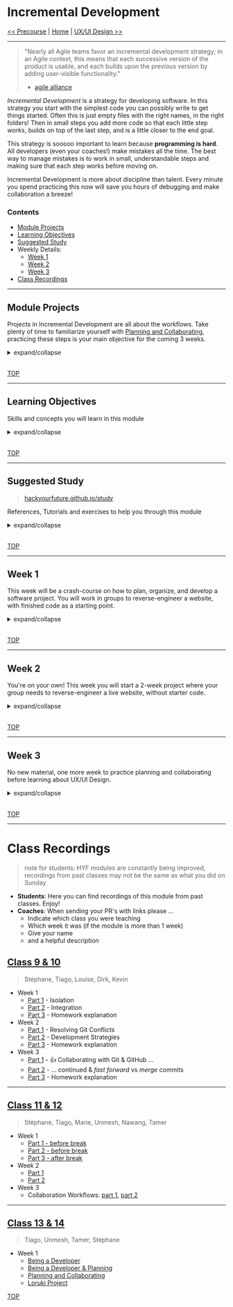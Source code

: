 # Incremental Development

[<< Precourse](https://github.com/hackyourfuturebelgium/precourse) | [Home](https://home.hackyourfuture.be) | [UX/UI Design >>](https://github.com/hackyourfuturebelgium/ux-ui-design)

---

> "Nearly all Agile teams favor an incremental development strategy;
> in an Agile context, this means that each successive version of the product is usable,
> and each builds upon the previous version by adding user-visible functionality."
>
> - [agile alliance](https://www.agilealliance.org/glossary/incremental-development)

_Incremental Development_ is a strategy for developing software. In this strategy you start with the simplest code you can possibly write to get things started. Often this is just empty files with the right names, in the right folders! Then in small steps you add more code so that each little step _works_, builds on top of the last step, and is a little closer to the end goal.

This strategy is sooooo important to learn because **programming is hard**. All developers (even your coaches!) make mistakes all the time. The best way to manage mistakes is to work in small, understandable steps and making sure that each step works before moving on.

Incremental Development is more about discipline than talent. Every minute you spend practicing this now will save you hours of debugging and make collaboration a breeze!

### Contents

- [Module Projects](#module-projects)
- [Learning Objectives](#learning-objectives)
- [Suggested Study](#suggested-study)
- Weekly Details:
  - [Week 1](#week-1)
  - [Week 2](#week-2)
  - [Week 3](#week-3)
- [Class Recordings](#class-recordings)

---

## Module Projects

Projects in Incremental Development are all about the workflows. Take plenty of time to familiarize yourself with [Planning and Collaborating](./planning-and-collaborating), practicing these steps is your main objective for the coming 3 weeks.

<details>
<summary>expand/collapse</summary>
<br>

In the first weeks it's likely that you'll spend as much time figuring out how to plan and work with Git/GitHub as you will spend writing code. _This is totally normal and OK!_ Working like a developer takes time and practice to get good at, and at this point in your learning it's even more important than mastering HTML & CSS!

So on days when you find yourself spending a couple hours struggling with branches, trying to push your homework or create an issue, remind yourself that it's all time well spent. Mastering these skills _now_ will free your time _later_ to focus on studying the more interesting and challenging skills in this course.

Developing a working web site is not enough! You will be expected to submit a development strategy and complete repository, cleanly developed with one branch per step. The goal of these projects is to practice planning and building clean projects in a structured way. The goal of these projects _is not_ to build the fanciest most beautiful website, to use all the latest CSS tricks, or to use cool libraries.

Here's a short list of do's and don'ts that can help you stay on track:

### Do

- ... ask for help early and often
- ... pay as much attention to your branches & repository as your code
- ... be very careful about your CSS classes, selectors and id's
- ... properly format your code
- ... find the simplest solution to each task in your projects

### Don't

- ... think that your site can be pretty enough to make up for messy code
- ... make any steps of your project do less _or more_ than is described in the strategy
- ... move on to the next step before the previous one is finished

</details>
<br>

[TOP](#incremental-development)

---

## Learning Objectives

Skills and concepts you will learn in this module

<details>
<summary>expand/collapse</summary>

### Incremental Development

- Breaking large web-sites into small, manageable tasks
- Sharing tasks between group members

### Git

- Pulling & pushing specific branches
- Atomic commits with meaningful messages
- Branching and merging

### GitHub

- Using Pull Requests for code review
- Using Project Boards to track projects
- Using Issues to organize and discuss tasks

### Command Line Interface

- Navigating directories: `cd`, `ls`, `pwd`
- Creating & removing files and directories

### Visual Studio Code

- Using plugins for efficient development
- Using linters & code formatters (plugins)
- Using the integrated terminal

### DOM: Basic Life-cycle

1. **Source Code**: HTML & CSS files you edit in VSC
1. **Document Object Model**: What you see in the DevTools inspector
1. **Rendered Page**: What you see in the main browser window

### Browser DevTools

- Finding the source for a website
- Inspecting a specific DOM Element
- Replicating styles and layout

### HTML & CSS

- Use clear and consistent code formatting
- Meaningful names for classes & id's
- Correct usage of CSS selectors
- Responsive, mobile first development
- Accessible Rich Internet Applications (ARIA)

</details>
<br>

[TOP](#incremental-development)

---

## Suggested Study

> [hackyourfuture.github.io/study](https://hackyourfuture.github.io/study)

References, Tutorials and exercises to help you through this module

<details>
<summary>expand/collapse</summary>
<br>

> https://htmlpreview.github.io/ - see a live demo of any branch

### Incremental Development

- [What is this?](https://www.youtube.com/watch?v=GzzkpAOxHXs)
- [Agile Development by Cartoon](https://www.youtube.com/watch?v=Z9QbYZh1YXY&list=PLBUu5aGDLKnbeEx8U-5r436bw6p9wv1rS)
- [Atlassian](https://www.atlassian.com/team-playbook/plays), [Team Playbook](https://www.atlassian.com/team-playbook/plays)
- [Splitting User Stories](https://www.youtube.com/watch?v=EDT0HMtDwYI)
- [Three key parts](https://www.youtube.com/watch?v=ctFzjMygaRo)

### Git & GitHub

- [learngitbranching](https://learngitbranching.js.org)
- [git & github for poets](https://www.youtube.com/watch?v=BCQHnlnPusY&list=PLRqwX-V7Uu6ZF9C0YMKuns9sLDzK6zoiV)
- lab.github.com:
  - [First Day on GitHub](https://lab.github.com/githubtraining/first-day-on-github)
  - [First Week on GitHub](https://lab.github.com/githubtraining/first-week-on-github)
- [The Net Ninja](https://www.youtube.com/watch?v=QV0kVNvkMxc&list=PL4cUxeGkcC9goXbgTDQ0n_4TBzOO0ocPR&index=8)
- [git-it](https://github.com/jlord/git-it-electron/)
- [Understand how to use Atomic Commits](https://curiousprogrammer.io/blog/how-to-craft-your-changes-into-small-atomic-commits-using-git)

### Command Line Interface

- [Jesse Showalter](https://www.youtube.com/watch?v=5XgBd6rjuDQ)
- CLI games:
  - [bashcrawl](https://gitlab.com/slackermedia/bashcrawl/) - clone & play
  - [Terminus](https://web.mit.edu/mprat/Public/web/Terminus/Web/main.html) - online
  - [iTerm](https://sr6033.github.io/lterm/) - online
- [A huge cheat sheet](https://gist.github.com/LeCoupa/122b12050f5fb267e75f)
- [study.hyf.be](https://study.hackyourfuture.be/cli)

### Writing READMEs

- [makeareadme.com](https://www.makeareadme.com/)
- [bulldogjob](https://bulldogjob.com/news/449-how-to-write-a-good-readme-for-your-github-project)
- [meakaakka](https://medium.com/@meakaakka/a-beginners-guide-to-writing-a-kickass-readme-7ac01da88ab3)

### DevTools and the DOM

- [How to inspect an element](https://www.lifewire.com/get-inspect-element-tool-for-browser-756549)
- [inspecting-the-dom](https://hackyourfuturebelgium.github.io/inspecting-the-dom/)
- [Modify the DOM. (does the source change?)](https://zapier.com/blog/inspect-element-tutorial/)

### HTML & CSS

- FCC, Responsive Web Design: [exercises](https://www.freecodecamp.org/learn), [video](https://www.youtube.com/watch?v=srvUrASNj0s)
- [mmtuts: HTML & CSS](https://www.youtube.com/watch?v=TKYsuU86-DQ&list=PL0eyrZgxdwhwNC5ppZo_dYGVjerQY3xYU)
- [CSS Games](https://study.hackyourfuture.be/html-css/css#games-to-learn-css)
- :egg: [html-css-git-exercises](https://github.com/hackyourfuturebelgium/html-css-git-exercises)
- :hatching_chick: [HTML-CSS-Practice-Problems](https://github.com/DevMountain/HTML-CSS-Practice-Problems)
- :hatched_chick: [css-exercises](https://github.com/dangodev/css-exercises)

### Collaborating on GitHub

- [Adding collaborators to a repository](https://www.youtube.com/watch?v=p49LRx3hYI8)
- [about code reviews](https://help.github.com/en/github/collaborating-with-issues-and-pull-requests/about-pull-request-reviews)
- [requesting a code review](https://help.github.com/en/github/collaborating-with-issues-and-pull-requests/requesting-a-pull-request-review)
- [Git Workflow for 2](https://github.com/hackyourfuturebelgium/git-workflow-workshop-for-two)
- [Pull Requests](https://www.youtube.com/watch?v=2M16faxEQsg)
- [Git & GitHub for Poets](https://www.youtube.com/watch?v=BCQHnlnPusY&list=PLRqwX-V7Uu6ZF9C0YMKuns9sLDzK6zoiV)
- The Net Ninja: [11](https://www.youtube.com/watch?v=MnUd31TvBoU&list=PL4cUxeGkcC9goXbgTDQ0n_4TBzOO0ocPR&index=11)
- linking PRs to Issues: [reference 1](https://help.github.com/en/github/managing-your-work-on-github/linking-a-pull-request-to-an-issue), [reference 2](https://help.github.com/articles/autolinked-references-and-urls/)
- [closing Issues using keywords](https://help.github.com/en/enterprise/2.16/user/github/managing-your-work-on-github/closing-issues-using-keywords)

### User Stories

- [User Stories](https://www.youtube.com/watch?v=apOvF9NVguA)
- Acceptance Criteria
  - [Yodiz](https://www.yodiz.com/blog/user-stories-acceptance-definition-and-criteria-in-agile-methodologies/)
  - [Zepel](https://zepel.io/agile/acceptance-criteria-for-user-stories/)
  - [Ruby Garage](https://rubygarage.org/blog/clear-acceptance-criteria-and-why-its-important)
  - [The Infinity Project](https://www.youtube.com/watch?v=KYS0ptJ4JWc)
- Setting Priorities
  - [Many Strategies](https://zapier.com/blog/how-to-prioritize)
  - The Priority Quadrant
    - [The Quadrant](https://www.youtube.com/watch?v=NGvsxPOmWuw)
    - [Problems with this method](https://www.linkedin.com/pulse/why-prioritization-impacteffort-doesnt-work-itamar-gilad)
  - Other Perspectives
    - [Alex Ponomarev](https://medium.com/swlh/prioritizing-user-stories-in-agile-projects-d1dd8dd79165)
    - [Michael Lant](https://michaellant.com/2010/05/21/how-to-easily-prioritize-your-agile-stories/)

</details>
<br>

[TOP](#incremental-development)

---

## Week 1

This week will be a crash-course on how to plan, organize, and develop a software project. You will work in groups to reverse-engineer a website, with finished code as a starting point.

<details>
<summary>expand/collapse</summary>

### Before Class

> Do you have any questions from last week? Add the `question` label to an issue in your class repo so your coaches know what to review!

[Planning and Collaborating](./planning-and-collaborating): This is important, take your time to understand it!

### During Class

In class you will get to know your coaches, discuss the Planning and Collaborating process, then get a start on this week's group project.

#### Before Break

1. Introductions from each coach
2. Q/A time about the secret lives of developers
3. A walk-through and discussion of [Planning and Collaborating](./planning-and-collaborating)

#### After Break

1. As a full class, take a look through the finished [loruki-website](./loruki-website) code and discuss how it might be broken into small tasks
2. Break into small groups and get set up for this week's group project. You should aim to have created your group's repository by the end of class.

### After Class

> group project

This week's project is to study the [**loruki-website** tutorial](https://github.com/bradtraversy/loruki-website) from Traversy Media. A working website is not enough! You are expected to create a group repository named `loruki-website`, as described in Planning and Collaborating. Your group is not expected to submit exactly the same code as Mr. Traversy. You are free to add features, remove features, or write your features differently than he did. His tutorial code is just a starting point.

This is a large project to finish in one week, it's ok if you don't finish all the code! What's most important is that you get used to the Planning and Collaborating workflows.

In the tutorial, Mr. Traversy deployes his website using Netlify. For your group project you can use GitHub Pages instead.

Here's a good way to approach the group project:

1. Before watching the tutorial video (aim to have this finished on Tuesday):
   - **Backlog**: Study the finished website as a group to come up with your backlog and priorities. You won't need to look at the actual code for this step, backlogs are all about what the user sees!
   - **Development Strategy**: Study the finished code as a group. What code did Mr. Traversy write for each step? how would you break that code into different tasks?
   - **Project Board**: Convert your Development Strategy into issues and a project board in your group repo.
2. While studying the tutorial individually, each group member can assign themselves tasks from the project board to practice the HTML & CSS they are learning in the tutorial.
3. After everyone has finished studying the tutorial you can already organize a group call to discuss what you learned and write your **Retrospective**. Your group does not need to have finished the project before doing the Retrospective.

### Issue Checklist

Copy-paste this checklist into a new project issue and move your issue to the project board, your issue should have:

- labels:`group`, `project`, `week-1`
- milestone: `incremental-development`

```md
- [ ] [repo](https://github.com/_/_) (with a complete README)
- [ ] [live demo](https://_.github.io/_) (GitHub Pages, not Netlify)
- [/planning](https://github.com/_/_/tree/master/planning)
  - [ ] communication plan
  - [ ] constraints
  - [ ] backlog
  - [ ] development strategy
  - [ ] retrospective
- [ ] [project board](https://github.com/_/_/projects/1)
```

</details>
<br>

[TOP](#incremental-development)

---

## Week 2

You're on your own! This week you will start a 2-week project where your group needs to reverse-engineer a live website, without starter code.

<details>
<summary>expand/collapse</summary>

### Before Class

> Do you have any questions from last week? Add the `question` label to an issue in your class repo so your coaches know what to review!

You and your group should come prepared to present your Retrospective. Each group will have ~5 minutes to share how the project went last week. Keep it short and clear!

Besides the Retrospectives, this Sunday will be all review and preparation for the week's project. Come ready with all sorts of questions!

### During Class

#### Before Break

1. Questions & review
2. Retrospective presentations, ~5 minutes per group
3. Coach-led discussion of challenges and Lessons Learned

#### After Break

1. Read over the hackyourfuture.be website as a full class
   - how would you break this into small steps?
   - which pieces are most important?
2. Break into small groups and prepare your repository for the group project

### After Class

> group project

Your group will have 2 weeks to reverse-engineer as much of hackyourfuture.be as possible. You're on your own! If your team has some different ideas for layout or design, go for it. The HYF site is just a starting point.

Starting with an empty repository your group will need to define a backlog with priorities, create a project board full of tasks, and get coding!

Pay special attention to:

- Using HTML5 Semantic Element
- Accessibility
- Responsive Design

### Issue Checklist

Copy-paste this checklist into a new project issue and move your issue to the project board, your issue should have:

- labels:`group`, `project`, `week-2`, `week-3`
- milestone: `incremental-development`

```md
- [ ] [repo](https://github.com/_/_) (with a complete README)
- [ ] [live demo](https://_.github.io/_) (GitHub Pages, not Netlify)
- [/planning](https://github.com/_/_/tree/master/planning)
  - [ ] communication plan
  - [ ] constraints
  - [ ] backlog
  - [ ] development strategy
  - [ ] retrospective
- [ ] [project board](https://github.com/_/_/projects/1)
- [ ] no JavaScript!
```

</details>
<br>

[TOP](#incremental-development)

---

## Week 3

No new material, one more week to practice planning and collaborating before learning about UX/UI Design.

<details>
<summary>expand/collapse</summary>

### Before Class

> Do you have any questions from last week? Add the `question` label to an issue in your class repo so your coaches know what to review!

Nothing new! Come ready to discuss your group's work last week, and to share tips for a better next week.

### During Class

#### Before Break

1. Questions & review
2. ~5 minute status report from each group
3. Coach-led discussion of challenges and Lessons Learned

#### After Break

Prepare for the week! Break into groups and meet with a coach to discuss your progress from last week, and to make plans for a success week ahead.

### After Class

> group project

Finish building as much of hackyourfuture.be as possible before Friday. On Friday or Saturday your group should gather to discuss how the project went and to fill out your Retrospective.

You can move your group issue into "Ready for Review" after you have finished your Retrospective. Just like the first week's project, you will be assessed on your planning and collaborating not on a finished project.

</details>
<br>

[TOP](#incremental-development)

---

# Class Recordings

> note for students: HYF modules are constantly being improved, recordings from past classes may not be the same as what you did on Sunday

- **Students**: Here you can find recordings of this module from past classes. Enjoy!
- **Coaches**: When sending your PR's with links please ...
  - Indicate which class you were teaching
  - Which week it was (if the module is more than 1 week)
  - Give your name
  - and a helpful description

## [Class 9 & 10](https://hackyourfuturebelgium.github.io/class-9-10)

> Stéphane, Tiago, Louise, Dirk, Kevin

- Week 1
  - [Part 1](https://vimeo.com/419992403) - Isolation
  - [Part 2](https://vimeo.com/419993111) - Integration
  - [Part 3](https://vimeo.com/419991575) - Homework explanation
- Week 2
  - [Part 1](https://vimeo.com/422148962) - Resolving Git Conflicts
  - [Part 2](https://vimeo.com/422149182) - Development Strategies
  - [Part 3](https://vimeo.com/422347127) - Homework explanation
- Week 3
  - [Part 1](https://vimeo.com/424498862) - :+1: Collaborating with Git & GitHub ...
  - [Part 2](https://vimeo.com/424519483) - ... continued & _fast forward_ vs _merge_ commits
  - [Part 3](https://vimeo.com/424525176) - Homework explanation

---

## [Class 11 & 12](https://github.com/hackyourfuturebelgium/class-11-12)

> Stéphane, Tiago, Marie, Unmesh, Nawang, Tamer

- Week 1
  - [Part 1 - before break](https://vimeo.com/462552602)
  - [Part 2 - before break](https://vimeo.com/462554201)
  - [Part 3 - after break](https://vimeo.com/462555843)
- Week 2
  - [Part 1](https://vimeo.com/465288009)
  - [Part 2](https://vimeo.com/465288632)
- Week 3
  - Collaboration Workflows: [part 1](https://vimeo.com/manage/467646196/general), [part 2](https://vimeo.com/manage/467646011/general)

---

## [Class 13 & 14](https://github.com/hackyourfuturebelgium/class-13-14)

> Tiago, Unmesh, Tamer, Stéphane

- Week 1
  - [Being a Developer](https://vimeo.com/509473608)
  - [Being a Developer & Planning](https://vimeo.com/509474038)
  - [Planning and Collaborating](https://vimeo.com/509474518)
  - [Loruki Project](https://vimeo.com/509474798)

[TOP](#incremental-development)
